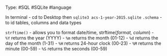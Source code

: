 Type: #SQL #SQLite #language 

In terminal - cd to Desktop then `sqlite3 acs-1-year-2015.sqlite`
`.schema` - to id tables, columns and data types

`strftime()` - allows you to format date/time, strftime(*format, column*)
	-   `%Y` returns the year (YYYY)
	-   `%m` returns the month (01-12)
	-   `%d` returns the day of the month (1-31)
	-   `%H` returns 24-hour clock (00-23)
	-   `%M` returns the minute (00-59)
	-   `%S` returns the seconds (00-59)
